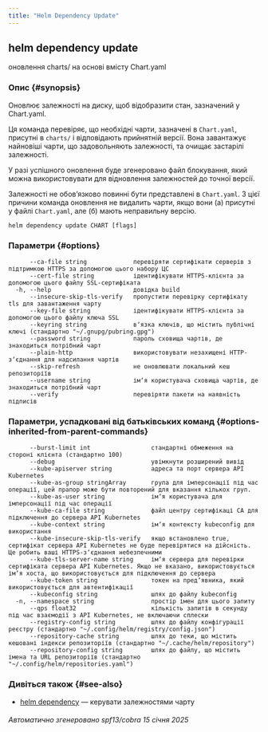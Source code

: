 ```yaml
---
title: "Helm Dependency Update"
---
```


## helm dependency update

оновлення charts/ на основі вмісту Chart.yaml

### Опис {#synopsis}

Оновлює залежності на диску, щоб відобразити стан, зазначений у Chart.yaml.

Ця команда перевіряє, що необхідні чарти, зазначені в `Chart.yaml`, присутні в `charts/` і відповідають прийнятній версії. Вона завантажує найновіші чарти, що задовольняють залежності, та очищає застарілі залежності.

У разі успішного оновлення буде згенеровано файл блокування, який можна використовувати для відновлення залежностей до точної версії.

Залежності не обовʼязково повинні бути представлені в `Chart.yaml`. З цієї причини команда оновлення не видалить чарти, якщо вони (а) присутні у файлі `Chart.yaml`, але (б) мають неправильну версію.

```none
helm dependency update CHART [flags]
```

### Параметри {#options}

```none
      --ca-file string             перевіряти сертифікати серверів з підтримкою HTTPS за допомогою цього набору ЦС
      --cert-file string           ідентифікувати HTTPS-клієнта за допомогою цього файлу SSL-сертифіката
  -h, --help                       довідка build
      --insecure-skip-tls-verify   пропустити перевірку сертифікату tls для завантаження чарту
      --key-file string            ідентифікувати HTTPS-клієнта за допомогою цього файлу ключа SSL
      --keyring string             вʼязка ключів, що містить публічні ключі (стандартно "~/.gnupg/pubring.gpg")
      --password string            пароль сховища чартів, де знаходиться потрібний чарт
      --plain-http                 використовувати незахищені HTTP-зʼєднання для надсилання чартів
      --skip-refresh               не оновлювати локальний кеш репозиторіїв
      --username string            імʼя користувача сховища чартів, де знаходиться потрібний чарт
      --verify                     перевіряти пакети на наявність підписів
```

### Параметри, успадковані від батьківських команд {#options-inherited-from-parent-commands}

```none
      --burst-limit int                 стандартні обмеження на стороні клієнта (стандартно 100)
      --debug                           увімкнути розширений вивід
      --kube-apiserver string           адреса та порт сервера API Kubernetes
      --kube-as-group stringArray       група для імперсонації під час операції, цей прапор може бути повторений для вказання кількох груп.
      --kube-as-user string             імʼя користувача для імперсонації під час операції
      --kube-ca-file string             файл центру сертифікаці СА для підключення до сервера API Kubernetes
      --kube-context string             імʼя контексту kubeconfig для використання
      --kube-insecure-skip-tls-verify   якщо встановлено true, сертифікат сервера API Kubernetes не буде перевірятися на дійсність. Це робить ваші HTTPS-зʼєднання небезпечними
      --kube-tls-server-name string     імʼя сервера для перевірки сертифіката сервера API Kubernetes. Якщо не вказано, використовується імʼя хоста, що використовується для підключення до сервера
      --kube-token string               токен на предʼявника, який використовується для автентифікації
      --kubeconfig string               шлях до файлу kubeconfig
  -n, --namespace string                простір імен для цього запиту
      --qps float32                     кількість запитів в секунду під час взаємодії з API Kubernetes, не включаючи сплески
      --registry-config string          шлях до файлу конфігурації реєстру (стандартно "~/.config/helm/registry/config.json")
      --repository-cache string         шлях до теки, що містить кешовані індекси репозиторіїв (стандартно "~/.cache/helm/repository")
      --repository-config string        шлях до файлу, що містить імена та URL репозиторіїв (стандартно "~/.config/helm/repositories.yaml")
```

### Дивіться також {#see-also}

* [helm dependency](helm_dependency.md) — керувати залежностями чарту

###### Автоматично згенеровано spf13/cobra 15 січня 2025
